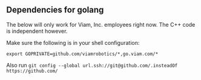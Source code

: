 
## Dependencies for golang

The below will only work for Viam, Inc. employees right now. The C++ code is independent however.

Make sure the following is in your shell configuration:
```
export GOPRIVATE=github.com/viamrobotics/*,go.viam.com/*
```

Also run `git config --global url.ssh://git@github.com/.insteadOf https://github.com/`
